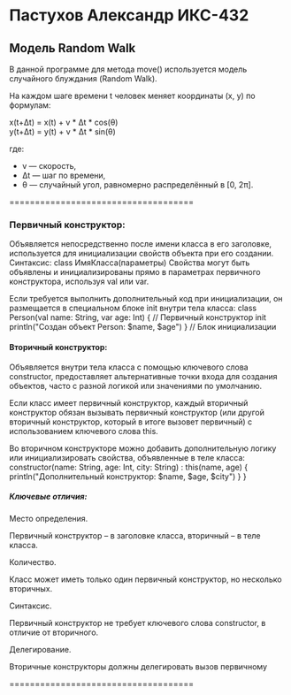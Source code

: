 # Пастухов Александр ИКС-432

## Модель Random Walk

В данной программе для метода move() используется модель случайного блуждания (Random Walk).

На каждом шаге времени t человек меняет координаты (x, y) по формулам:

x(t+Δt) = x(t) + v * Δt * cos(θ)  
y(t+Δt) = y(t) + v * Δt * sin(θ)  

где:  
- v — скорость,  
- Δt — шаг по времени,  
- θ — случайный угол, равномерно распределённый в [0, 2π].

====================================
### Первичный конструктор:
Объявляется непосредственно после имени класса в его заголовке, используется для инициализации свойств объекта при его создании.
Синтаксис: class ИмяКласса(параметры)
Свойства могут быть объявлены и инициализированы прямо в параметрах первичного конструктора, используя val или var.

Если требуется выполнить дополнительный код при инициализации, он размещается в специальном блоке init внутри тела класса:
class Person(val name: String, var age: Int) { // Первичный конструктор
     init 
          println("Создан объект Person: $name, $age") } // Блок инициализации

#### Вторичный конструктор:
Объявляется внутри тела класса с помощью ключевого слова constructor, предоставляет альтернативные точки входа для создания объектов, часто с разной логикой или значениями по умолчанию.
    
Если класс имеет первичный конструктор, каждый вторичный конструктор обязан вызывать первичный конструктор (или другой вторичный конструктор, который в итоге вызовет первичный) с использованием ключевого слова this.

Во вторичном конструкторе можно добавить дополнительную логику или инициализировать свойства, объявленные в теле класса:
constructor(name: String, age: Int, city: String) : this(name, age) {
     println("Дополнительный конструктор: $name, $age, $city") } }

##### Ключевые отличия:

Место определения.

Первичный конструктор – в заголовке класса, вторичный – в теле класса. 

Количество.

Класс может иметь только один первичный конструктор, но несколько вторичных. 

Синтаксис.

Первичный конструктор не требует ключевого слова constructor, в отличие от вторичного. 

Делегирование.

Вторичные конструкторы должны делегировать вызов первичному

====================================
